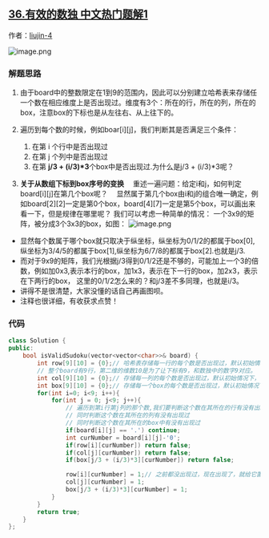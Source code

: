 ## [36.有效的数独 中文热门题解1](https://leetcode.cn/problems/valid-sudoku/solutions/100000/36-jiu-an-zhao-cong-zuo-wang-you-cong-shang-wang-x)

作者：[liujin-4](https://leetcode.cn/u/liujin-4)

![image.png](https://pic.leetcode-cn.com/46f8eb7af960a2ec2be673ae89dfdbab53c4a6379ec272ec887e4f70c27ce3b8-image.png)

### 解题思路
1. 由于board中的整数限定在1到9的范围内，因此可以分别建立哈希表来存储任一个数在相应维度上是否出现过。维度有3个：所在的行，所在的列，所在的box，注意box的下标也是从左往右、从上往下的。
2. 遍历到每个数的时候，例如boar[i][j]，我们判断其是否满足三个条件：
    1. 在第 i 个行中是否出现过
    2. 在第 j 个列中是否出现过
    3. 在第   **j/3 + (i/3)*3**个box中是否出现过.为什么是j/3 + (i/3)*3呢？

3. **关于从数组下标到box序号的变换**
    &emsp;重述一遍问题：给定i和j，如何判定board[i][j]在第几个box呢？
    &emsp;显然属于第几个box由i和j的组合唯一确定，例如board[2][2]一定是第0个box，board[4][7]一定是第5个box，可以画出来看一下，但是规律在哪里呢？
    我们可以考虑一种简单的情况： 一个3x9的矩阵，被分成3个3x3的box，如图：
![image.png](https://pic.leetcode-cn.com/594849e1535fcc75ba0959317195e48f9555c20700530a52c83a12e08e912c70-image.png)

- 显然每个数属于哪个box就只取决于纵坐标，纵坐标为0/1/2的都属于box[0],纵坐标为3/4/5的都属于box[1],纵坐标为6/7/8的都属于box[2].也就是j/3.
- 而对于9x9的矩阵，我们光根据j/3得到0/1/2还是不够的，可能加上一个3的倍数，例如加0x3,表示本行的box，加1x3，表示在下一行的box，加2x3，表示在下两行的box， 这里的0/1/2怎么来的？和j/3差不多同理，也就是i/3。
- 讲得不是很清楚，大家没懂的话自己再画图呗。
- 注释也很详细，有收获求点赞！

### 代码

```cpp
class Solution {
public:
    bool isValidSudoku(vector<vector<char>>& board) {
        int row[9][10] = {0};// 哈希表存储每一行的每个数是否出现过，默认初始情况下，每一行每一个数都没有出现过
        // 整个board有9行，第二维的维数10是为了让下标有9，和数独中的数字9对应。
        int col[9][10] = {0};// 存储每一列的每个数是否出现过，默认初始情况下，每一列的每一个数都没有出现过
        int box[9][10] = {0};// 存储每一个box的每个数是否出现过，默认初始情况下，在每个box中，每个数都没有出现过。整个board有9个box。
        for(int i=0; i<9; i++){
            for(int j = 0; j<9; j++){
                // 遍历到第i行第j列的那个数,我们要判断这个数在其所在的行有没有出现过，
                // 同时判断这个数在其所在的列有没有出现过
                // 同时判断这个数在其所在的box中有没有出现过
                if(board[i][j] == '.') continue;
                int curNumber = board[i][j]-'0';
                if(row[i][curNumber]) return false; 
                if(col[j][curNumber]) return false;
                if(box[j/3 + (i/3)*3][curNumber]) return false;

                row[i][curNumber] = 1;// 之前都没出现过，现在出现了，就给它置为1，下次再遇见就能够直接返回false了。
                col[j][curNumber] = 1;
                box[j/3 + (i/3)*3][curNumber] = 1;
            }
        }
        return true;
    }
};
```